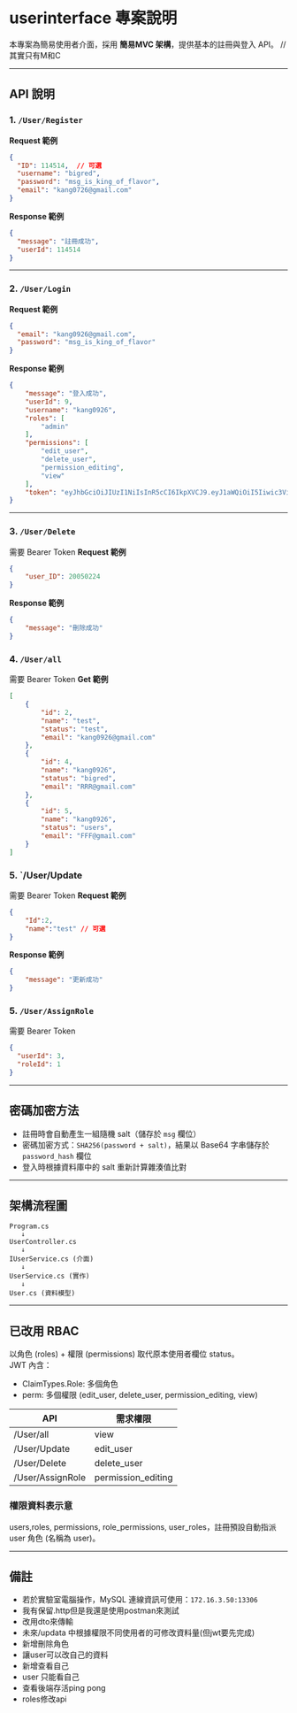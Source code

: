 # userinterface 專案說明

本專案為簡易使用者介面，採用 **簡易MVC 架構**，提供基本的註冊與登入 API。 //其實只有M和C

---

## API 說明

### 1. `/User/Register`

**Request 範例**
```json
{
  "ID": 114514,  // 可選
  "username": "bigred",
  "password": "msg_is_king_of_flavor",
  "email": "kang0726@gmail.com"
}
```

**Response 範例**
```json
{
  "message": "註冊成功",
  "userId": 114514
}
```

---

### 2. `/User/Login`

**Request 範例**
```json
{
  "email": "kang0926@gmail.com",
  "password": "msg_is_king_of_flavor"
}
```

**Response 範例**
```json
{
    "message": "登入成功",
    "userId": 9,
    "username": "kang0926",
    "roles": [
        "admin"
    ],
    "permissions": [
        "edit_user",
        "delete_user",
        "permission_editing",
        "view"
    ],
    "token": "eyJhbGciOiJIUzI1NiIsInR5cCI6IkpXVCJ9.eyJ1aWQiOiI5Iiwic3ViIjoiRkBnbWFpbC5jb20iLCJlbWFpbCI6IkZAZ21haWwuY29tIiwidW5pcXVlX25hbWUiOiJrYW5nMDkyNiIsImh0dHA6Ly9zY2hlbWFzLm1pY3Jvc29mdC5jb20vd3MvMjAwOC8wNi9pZGVudGl0eS9jbGFpbXMvcm9sZSI6ImFkbWluIiwicGVybSI6WyJlZGl0X3VzZXIiLCJkZWxldGVfdXNlciIsInBlcm1pc3Npb25fZWRpdGluZyIsInZpZXciXSwiZXhwIjoxNzU1OTM1NTg1LCJpc3MiOiJtZSIsImF1ZCI6InlvdXJfbW9tIn0.SabeC4HPKcBaGPpXZxnVujAyQLmJQsJjJ6hMuOyctgo"
}
```

---

### 3. `/User/Delete`
需要 Bearer Token
**Request 範例**
```json
{
    "user_ID": 20050224
}
```

**Response 範例**
```json
{
    "message": "刪除成功"
}
```
### 4. `/User/all`
需要 Bearer Token
**Get 範例**
```json
[
    {
        "id": 2,
        "name": "test",
        "status": "test",
        "email": "kang0926@gmail.com"
    },
    {
        "id": 4,
        "name": "kang0926",
        "status": "bigred",
        "email": "RRR@gmail.com"
    },
    {
        "id": 5,
        "name": "kang0926",
        "status": "users",
        "email": "FFF@gmail.com"
    }
]
```
### 5. `/User/Update
需要 Bearer Token
**Request 範例**
```json
{
    "Id":2,
    "name":"test" // 可選
}
```

**Response 範例**
```json
{
    "message": "更新成功"
}
```


### 5. `/User/AssignRole`
需要 Bearer Token
```json
{
  "userId": 3,
  "roleId": 1
}
```
---

## 密碼加密方法

- 註冊時會自動產生一組隨機 salt（儲存於 `msg` 欄位）
- 密碼加密方式：`SHA256(password + salt)`，結果以 Base64 字串儲存於 `password_hash` 欄位
- 登入時根據資料庫中的 salt 重新計算雜湊值比對

---

## 架構流程圖

```
Program.cs
   ↓
UserController.cs
   ↓
IUserService.cs (介面)
   ↓
UserService.cs (實作)
   ↓
User.cs (資料模型)
```

---

## 已改用 RBAC
以角色 (roles) + 權限 (permissions) 取代原本使用者欄位 status。  
JWT 內含：
- ClaimTypes.Role: 多個角色
- perm: 多個權限 (edit_user, delete_user, permission_editing, view)

| API | 需求權限 |
|-----|----------|
| /User/all | view |
| /User/Update | edit_user |
| /User/Delete | delete_user |
| /User/AssignRole | permission_editing |


### 權限資料表示意
users,roles, permissions, role_permissions, user_roles，註冊預設自動指派 user 角色 (名稱為 user)。

---

## 備註

- 若於實驗室電腦操作，MySQL 連線資訊可使用：`172.16.3.50:13306`
- 我有保留.http但是我還是使用postman來測試
- 改用dto來傳輸
- 未來/updata 中根據權限不同使用者的可修改資料量(但jwt要先完成)
- 新增刪除角色
- 讓user可以改自己的資料
- 新增查看自己
- user 只能看自己
- 查看後端存活ping pong
- roles修改api
